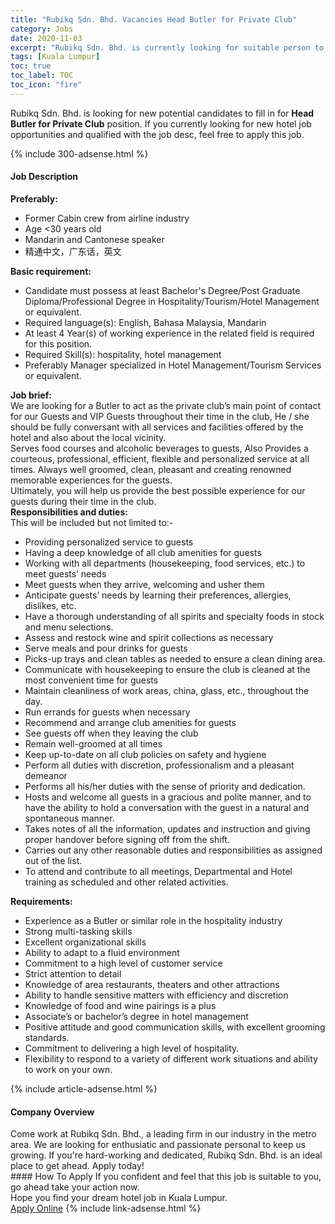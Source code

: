 ```yaml
---
title: "Rubikq Sdn. Bhd. Vacancies Head Butler for Private Club" 
category: Jobs 
date: 2020-11-03 
excerpt: "Rubikq Sdn. Bhd. is currently looking for suitable person to fill in the Head Butler for Private Club which positioned at Kuala Lumpur" 
tags: [Kuala Lumpur] 
toc: true 
toc_label: TOC 
toc_icon: "fire" 
--- 
```


<p>Rubikq Sdn. Bhd. is looking for new potential candidates to fill in for <b>Head Butler for Private Club</b> position. If you currently looking for new hotel job opportunities and qualified with the job desc, feel free to apply this job.
</p>{% include 300-adsense.html %} 
<div><div><h4>Job Description</h4></div><div><div><span><div><div><strong>Preferably:</strong></div><ul><li>Former Cabin crew from airline industry</li><li>Age &lt;30 years old</li><li>Mandarin and Cantonese speaker</li><li>&#31934;&#36890;&#20013;&#25991;&#65292;&#24191;&#19996;&#35805;&#65292;&#33521;&#25991;</li></ul><div><strong>Basic requirement:</strong></div><ul><li>Candidate must possess at least Bachelor's Degree/Post Graduate Diploma/Professional Degree in Hospitality/Tourism/Hotel Management or equivalent.</li><li>Required language(s):&#160;English, Bahasa Malaysia, Mandarin</li><li>At least 4&#160;Year(s) of working experience in the related field is required for this position.</li><li>Required Skill(s): hospitality, hotel management</li><li>Preferably Manager specialized in Hotel Management/Tourism Services or equivalent.</li></ul><div><div><strong>Job brief:</strong></div><div>We are looking for a Butler to act as the private club&#8217;s main point of contact for our Guests and VIP Guests throughout their time in the club, He / she should be fully conversant with all services and facilities offered by the hotel and also about the local vicinity.&#160;</div><div>Serves food&#160;courses&#160;and alcoholic beverages to guests, Also Provides a courteous, professional, efficient, flexible and personalized service at all times. Always well groomed, clean, pleasant and creating renowned memorable experiences for the guests.</div><div>Ultimately, you will help us provide the best possible experience for our guests during their time in the club.</div></div><div><div><strong>Responsibilities and duties:</strong></div><div>This will be included but not limited to:-</div><ul><li>Providing personalized service to guests</li><li>Having a deep knowledge of all club amenities for guests</li><li>Working with all departments (housekeeping, food services, etc.) to meet guests&#8217; needs</li><li>Meet guests when they arrive, welcoming and usher them</li><li>Anticipate guests&#8217; needs by learning their preferences, allergies, dislikes, etc.</li><li>Have a thorough understanding of all spirits and specialty foods in stock and menu selections.</li><li>Assess and restock wine and spirit collections as necessary</li><li>Serve meals and pour drinks for guests</li><li>Picks-up trays and clean tables as needed to ensure a clean dining area.</li><li>Communicate with housekeeping to ensure the club is cleaned at the most convenient time for guests</li><li>Maintain cleanliness of work areas, china, glass, etc., throughout the day.</li><li>Run errands for guests when necessary</li><li>Recommend and arrange club amenities for guests</li><li>See guests off when they leaving the club</li><li>Remain well-groomed at all times</li><li>Keep up-to-date on all club policies on safety and hygiene</li><li>Perform all duties with discretion, professionalism and a pleasant demeanor</li><li>Performs all his/her duties with the sense of priority and dedication.</li><li>Hosts and welcome all guests in a gracious and polite manner, and to have the ability to hold a conversation with the guest in a natural and spontaneous manner.</li><li>Takes notes of all the information, updates and instruction and giving proper handover before signing off from the shift.</li><li>Carries out any other reasonable duties and responsibilities as assigned out of the list.</li><li>To attend and contribute to all meetings, Departmental and Hotel training as scheduled and other related activities.</li></ul><div><div><strong>Requirements:</strong></div><ul><li>Experience as a Butler or similar role in the hospitality industry</li><li>Strong multi-tasking skills</li><li>Excellent organizational skills</li><li>Ability to adapt to a fluid environment</li><li>Commitment to a high level of customer service</li><li>Strict attention to detail</li><li>Knowledge of area restaurants, theaters and other attractions</li><li>Ability to handle sensitive matters with efficiency and discretion</li><li>Knowledge of food and wine pairings is a plus</li><li>Associate&#8217;s or bachelor&#8217;s degree in hotel management</li><li>Positive attitude and good communication skills, with excellent grooming standards.</li><li>Commitment to delivering a high level of hospitality.</li><li>Flexibility to respond to a variety of different work situations and ability to work on your own.</li></ul></div></div></div></span></div></div></div> 
{% include article-adsense.html %} 
<div><div><h4>Company Overview</h4></div><div><div><span><div><div>Come work at Rubikq Sdn. Bhd., a leading firm in our industry in the metro area. We are looking for enthusiatic and passionate personal to keep us growing. If you're hard-working and dedicated, Rubikq Sdn. Bhd. is an ideal place to get ahead. Apply today!</div></div></span></div></div></div> 
#### How To Apply 
If you confident and feel that this job is suitable to you, go ahead take your action now. <br/> 
Hope you find your dream hotel job in Kuala Lumpur. <br/> 
<a href="https://www.jobstreet.com.my/en/job/head-butler-for-private-club-4415709?jobId=jobstreet-my-job-4415709&sectionRank=6&token=0~27f5c2c5-2793-4cc9-a60d-3a216a01f2d1&fr=SRP%20View%20In%20New%20Ta" class="btn btn--info" target="_blank" rel="nofollow noopenner">Apply Online</a> 
{% include link-adsense.html %} 